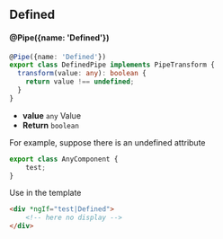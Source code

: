 ## Defined

#### @Pipe({name: 'Defined'})

```typescript
@Pipe({name: 'Defined'})
export class DefinedPipe implements PipeTransform {
  transform(value: any): boolean {
    return value !== undefined;
  }
}
```

- **value** `any` Value
- **Return** `boolean`

For example, suppose there is an undefined attribute

```typescript
export class AnyComponent {
    test;
}
```

Use in the template

```html
<div *ngIf="test|Defined">
    <!-- here no display -->
</div>
```
